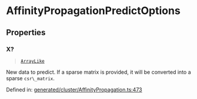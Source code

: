 # AffinityPropagationPredictOptions

## Properties

### X?

> [`ArrayLike`](../types/ArrayLike.md)

New data to predict. If a sparse matrix is provided, it will be converted into a sparse `csr\_matrix`.

Defined in:  [generated/cluster/AffinityPropagation.ts:473](https://github.com/transitive-bullshit/scikit-learn-ts/blob/122b3c0/packages/sklearn/src/generated/cluster/AffinityPropagation.ts#L473)
